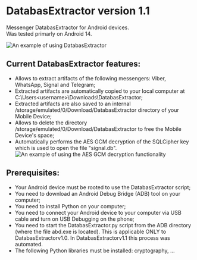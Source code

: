 # DatabasExtractor version 1.1
Messenger DatabasExtractor for Android devices.\
Was tested primarly on Android 14.

![An example of using DatabasExtractor](https://github.com/user-attachments/assets/891ab671-9f63-43a8-938b-e4aa3872d905)

## Current DatabasExtractor features:
- Allows to extract artifacts of the following messengers: Viber, WhatsApp, Signal and Telegram;
- Extracted artifacts are automatically copied to your local computer at C:\Users\<username>\Downloads\DatabasExtractor;
- Extracted artifacts are also saved to an internal /storage/emulated/0/Download/DatabasExtractor directory of your Mobile Device;
- Allows to delete the directory /storage/emulated/0/Download/DatabasExtractor to free the Mobile Device's space;
- Automatically performs the AES GCM decryption of the SQLCipher key which is used to open the file "signal.db".
![An example of using the AES GCM decryption functionality](https://github.com/user-attachments/assets/f3a2cb82-ae7f-4c2b-91df-ee9f23b29412)


## Prerequisites:
- Your Android device must be rooted to use the DatabasExtractor script;
- You need to download an Android Debug Bridge (ADB) tool on your computer;
- You need to install Python on your computer;
- You need to connect your Android device to your computer via USB cable and turn on USB Debugging on the phone;
- You need to start the DatabasExtractor.py script from the ADB directory (where the file abd.exe is located). This is applicable ONLY to DatabasExtractorv1.0. In DatabasExtractorv1.1 this process was automated.
- The following Python libraries must be installed: cryptography, ...
